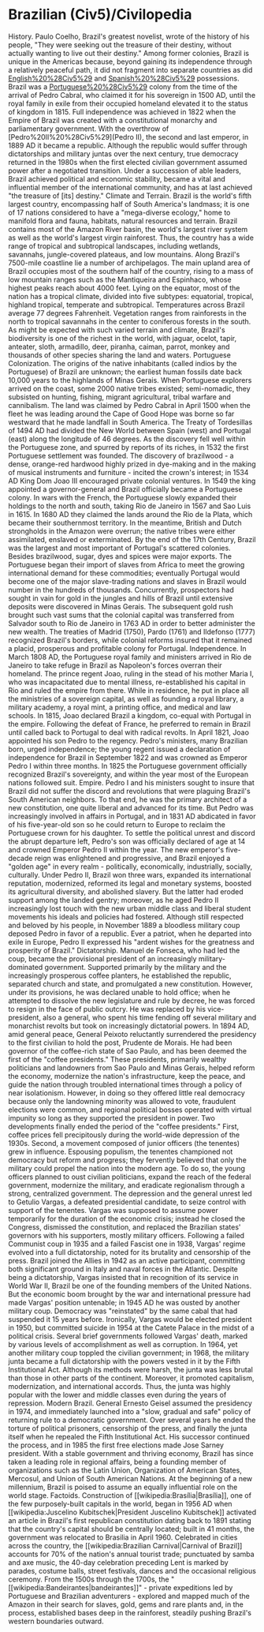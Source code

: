 # Brazilian (Civ5)/Civilopedia

 
History.
Paulo Coelho, Brazil's greatest novelist, wrote of the history of his people, "They were seeking out the treasure of their destiny, without actually wanting to live out their destiny." Among former colonies, Brazil is unique in the Americas because, beyond gaining its independence through a relatively peaceful path, it did not fragment into separate countries as did [English%20%28Civ5%29](British) and [Spanish%20%28Civ5%29](Spanish) possessions. Brazil was a [Portuguese%20%28Civ5%29](Portuguese) colony from the time of the arrival of Pedro Cabral, who claimed it for his sovereign in 1500 AD, until the royal family in exile from their occupied homeland elevated it to the status of kingdom in 1815. Full independence was achieved in 1822 when the Empire of Brazil was created with a constitutional monarchy and parliamentary government. With the overthrow of [Pedro%20II%20%28Civ5%29](Pedro II), the second and last emperor, in 1889 AD it became a republic. Although the republic would suffer through dictatorships and military juntas over the next century, true democracy returned in the 1980s when the first elected civilian government assumed power after a negotiated transition. Under a succession of able leaders, Brazil achieved political and economic stability, became a vital and influential member of the international community, and has at last achieved "the treasure of [its] destiny." 
Climate and Terrain.
Brazil is the world's fifth largest country, encompassing half of South America's landmass; it is one of 17 nations considered to have a "mega-diverse ecology," home to manifold flora and fauna, habitats, natural resources and terrain. Brazil contains most of the Amazon River basin, the world's largest river system as well as the world's largest virgin rainforest. Thus, the country has a wide range of tropical and subtropical landscapes, including wetlands, savannahs, jungle-covered plateaus, and low mountains. Along Brazil's 7500-mile coastline lie a number of archipelagos. The main upland area of Brazil occupies most of the southern half of the country, rising to a mass of low mountain ranges such as the Mantiqueira and Espinhaco, whose highest peaks reach about 4000 feet. Lying on the equator, most of the nation has a tropical climate, divided into five subtypes: equatorial, tropical, highland tropical, temperate and subtropical. Temperatures across Brazil average 77 degrees Fahrenheit. Vegetation ranges from rainforests in the north to tropical savannahs in the center to coniferous forests in the south. As might be expected with such varied terrain and climate, Brazil's biodiversity is one of the richest in the world, with jaguar, ocelot, tapir, anteater, sloth, armadillo, deer, piranha, caiman, parrot, monkey and thousands of other species sharing the land and waters.
Portuguese Colonization.
The origins of the native inhabitants (called indios by the Portuguese) of Brazil are unknown; the earliest human fossils date back 10,000 years to the highlands of Minas Gerais. When Portuguese explorers arrived on the coast, some 2000 native tribes existed; semi-nomadic, they subsisted on hunting, fishing, migrant agricultural, tribal warfare and cannibalism. The land was claimed by Pedro Cabral in April 1500 when the fleet he was leading around the Cape of Good Hope was borne so far westward that he made landfall in South America. The Treaty of Tordesillas of 1494 AD had divided the New World between Spain (west) and Portugal (east) along the longitude of 46 degrees. As the discovery fell well within the Portuguese zone, and spurred by reports of its riches, in 1532 the first Portuguese settlement was founded.
The discovery of brazilwood - a dense, orange-red hardwood highly prized in dye-making and in the making of musical instruments and furniture - incited the crown's interest; in 1534 AD King Dom Joao III encouraged private colonial ventures. In 1549 the king appointed a governor-general and Brazil officially became a Portuguese colony. In wars with the French, the Portuguese slowly expanded their holdings to the north and south, taking Rio de Janeiro in 1567 and Sao Luis in 1615. In 1680 AD they claimed the lands around the Rio de la Plata, which became their southernmost territory. In the meantime, British and Dutch strongholds in the Amazon were overrun; the native tribes were either assimilated, enslaved or exterminated.
By the end of the 17th Century, Brazil was the largest and most important of Portugal's scattered colonies. Besides brazilwood, sugar, dyes and spices were major exports. The Portuguese began their import of slaves from Africa to meet the growing international demand for these commodities; eventually Portugal would become one of the major slave-trading nations and slaves in Brazil would number in the hundreds of thousands. Concurrently, prospectors had sought in vain for gold in the jungles and hills of Brazil until extensive deposits were discovered in Minas Gerais. The subsequent gold rush brought such vast sums that the colonial capital was transferred from Salvador south to Rio de Janeiro in 1763 AD in order to better administer the new wealth. The treaties of Madrid (1750), Pardo (1761) and Ildefonso (1777) recognized Brazil's borders, while colonial reforms insured that it remained a placid, prosperous and profitable colony for Portugal.
Independence.
In March 1808 AD, the Portuguese royal family and ministers arrived in Rio de Janeiro to take refuge in Brazil as Napoleon's forces overran their homeland. The prince regent Joao, ruling in the stead of his mother Maria I, who was incapacitated due to mental illness, re-established his capital in Rio and ruled the empire from there. While in residence, he put in place all the ministries of a sovereign capital, as well as founding a royal library, a military academy, a royal mint, a printing office, and medical and law schools. In 1815, Joao declared Brazil a kingdom, co-equal with Portugal in the empire. Following the defeat of France, he preferred to remain in Brazil until called back to Portugal to deal with radical revolts. In April 1821, Joao appointed his son Pedro to the regency. Pedro's ministers, many Brazilian born, urged independence; the young regent issued a declaration of independence for Brazil in September 1822 and was crowned as Emperor Pedro I within three months. In 1825 the Portuguese government officially recognized Brazil's sovereignty, and within the year most of the European nations followed suit.
Empire.
Pedro I and his ministers sought to insure that Brazil did not suffer the discord and revolutions that were plaguing Brazil's South American neighbors. To that end, he was the primary architect of a new constitution, one quite liberal and advanced for its time. But Pedro was increasingly involved in affairs in Portugal, and in 1831 AD abdicated in favor of his five-year-old son so he could return to Europe to reclaim the Portuguese crown for his daughter. To settle the political unrest and discord the abrupt departure left, Pedro's son was officially declared of age at 14 and crowned Emperor Pedro II within the year. The new emperor's five-decade reign was enlightened and progressive, and Brazil enjoyed a "golden age" in every realm - politically, economically, industrially, socially, culturally. Under Pedro II, Brazil won three wars, expanded its international reputation, modernized, reformed its legal and monetary systems, boosted its agricultural diversity, and abolished slavery. But the latter had eroded support among the landed gentry; moreover, as he aged Pedro II increasingly lost touch with the new urban middle class and liberal student movements his ideals and policies had fostered. Although still respected and beloved by his people, in November 1889 a bloodless military coup deposed Pedro in favor of a republic. Ever a patriot, when he departed into exile in Europe, Pedro II expressed his "ardent wishes for the greatness and prosperity of Brazil."
Dictatorship.
Manuel de Fonseca, who had led the coup, became the provisional president of an increasingly military-dominated government. Supported primarily by the military and the increasingly prosperous coffee planters, he established the republic, separated church and state, and promulgated a new constitution. However, under its provisions, he was declared unable to hold office; when he attempted to dissolve the new legislature and rule by decree, he was forced to resign in the face of public outcry. He was replaced by his vice-president, also a general, who spent his time fending off several military and monarchist revolts but took on increasingly dictatorial powers.
In 1894 AD, amid general peace, General Peixoto reluctantly surrendered the presidency to the first civilian to hold the post, Prudente de Morais. He had been governor of the coffee-rich state of Sao Paulo, and has been deemed the first of the "coffee presidents." These presidents, primarily wealthy politicians and landowners from Sao Paulo and Minas Gerais, helped reform the economy, modernize the nation's infrastructure, keep the peace, and guide the nation through troubled international times through a policy of near isolationism. However, in doing so they offered little real democracy because only the landowning minority was allowed to vote, fraudulent elections were common, and regional political bosses operated with virtual impunity so long as they supported the president in power.
Two developments finally ended the period of the "coffee presidents." First, coffee prices fell precipitously during the world-wide depression of the 1930s. Second, a movement composed of junior officers (the tenentes) grew in influence. Espousing populism, the tenentes championed not democracy but reform and progress; they fervently believed that only the military could propel the nation into the modern age. To do so, the young officers planned to oust civilian politicians, expand the reach of the federal government, modernize the military, and eradicate regionalism through a strong, centralized government.
The depression and the general unrest led to Getulio Vargas, a defeated presidential candidate, to seize control with support of the tenentes. Vargas was supposed to assume power temporarily for the duration of the economic crisis; instead he closed the Congress, dismissed the constitution, and replaced the Brazilian states' governors with his supporters, mostly military officers. Following a failed Communist coup in 1935 and a failed Fascist one in 1938, Vargas' regime evolved into a full dictatorship, noted for its brutality and censorship of the press. Brazil joined the Allies in 1942 as an active participant, committing both significant ground in Italy and naval forces in the Atlantic. Despite being a dictatorship, Vargas insisted that in recognition of its service in World War II, Brazil be one of the founding members of the United Nations.
But the economic boom brought by the war and international pressure had made Vargas' position untenable; in 1945 AD he was ousted by another military coup. Democracy was "reinstated" by the same cabal that had suspended it 15 years before. Ironically, Vargas would be elected president in 1950, but committed suicide in 1954 at the Catete Palace in the midst of a political crisis. Several brief governments followed Vargas' death, marked by various levels of accomplishment as well as corruption. In 1964, yet another military coup toppled the civilian government; in 1968, the military junta became a full dictatorship with the powers vested in it by the Fifth Institutional Act. Although its methods were harsh, the junta was less brutal than those in other parts of the continent. Moreover, it promoted capitalism, modernization, and international accords. Thus, the junta was highly popular with the lower and middle classes even during the years of repression.
Modern Brazil.
General Ernesto Geisel assumed the presidency in 1974, and immediately launched into a "slow, gradual and safe" policy of returning rule to a democratic government. Over several years he ended the torture of political prisoners, censorship of the press, and finally the junta itself when he repealed the Fifth Institutional Act. His successor continued the process, and in 1985 the first free elections made Jose Sarney president. With a stable government and thriving economy, Brazil has since taken a leading role in regional affairs, being a founding member of organizations such as the Latin Union, Organization of American States, Mercosul, and Union of South American Nations. At the beginning of a new millennium, Brazil is poised to assume an equally influential role on the world stage.
Factoids.
Construction of [[wikipedia:Brasília|Brasília]], one of the few purposely-built capitals in the world, began in 1956 AD when [[wikipedia:Juscelino Kubitschek|President Juscelino Kubitschek]] activated an article in Brazil's first republican constitution dating back to 1891 stating that the country's capital should be centrally located; built in 41 months, the government was relocated to Brasilia in April 1960.
Celebrated in cities across the country, the [[wikipedia:Brazilian Carnival|Carnival of Brazil]] accounts for 70% of the nation's annual tourist trade; punctuated by samba and axe music, the 40-day celebration preceding Lent is marked by parades, costume balls, street festivals, dances and the occasional religious ceremony.
From the 1500s through the 1700s, the "[[wikipedia:Bandeirantes|bandeirantes]]" - private expeditions led by Portuguese and Brazilian adventurers - explored and mapped much of the Amazon in their search for slaves, gold, gems and rare plants and, in the process, established bases deep in the rainforest, steadily pushing Brazil's western boundaries outward.
﻿